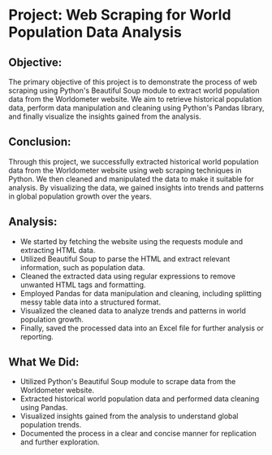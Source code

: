 # Project: Web Scraping for World Population Data Analysis

## Objective:
The primary objective of this project is to demonstrate the process of web scraping using Python's Beautiful Soup module to extract world population data from the Worldometer website. We aim to retrieve historical population data, perform data manipulation and cleaning using Python's Pandas library, and finally visualize the insights gained from the analysis.

## Conclusion:
Through this project, we successfully extracted historical world population data from the Worldometer website using web scraping techniques in Python. We then cleaned and manipulated the data to make it suitable for analysis. By visualizing the data, we gained insights into trends and patterns in global population growth over the years.

## Analysis:
- We started by fetching the website using the requests module and extracting HTML data.
- Utilized Beautiful Soup to parse the HTML and extract relevant information, such as population data.
- Cleaned the extracted data using regular expressions to remove unwanted HTML tags and formatting.
- Employed Pandas for data manipulation and cleaning, including splitting messy table data into a structured format.
- Visualized the cleaned data to analyze trends and patterns in world population growth.
- Finally, saved the processed data into an Excel file for further analysis or reporting.

## What We Did:
- Utilized Python's Beautiful Soup module to scrape data from the Worldometer website.
- Extracted historical world population data and performed data cleaning using Pandas.
- Visualized insights gained from the analysis to understand global population trends.
- Documented the process in a clear and concise manner for replication and further exploration.
